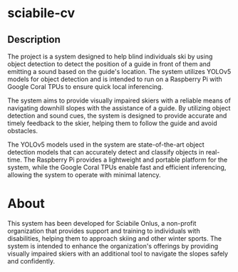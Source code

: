 # sciabile-cv
## Description
The project is a system designed to help blind individuals ski by using object detection to detect the position of a guide in front of them and emitting a sound based on the guide's location. The system utilizes YOLOv5 models for object detection and is intended to run on a Raspberry Pi with Google Coral TPUs to ensure quick local inferencing.

The system aims to provide visually impaired skiers with a reliable means of navigating downhill slopes with the assistance of a guide. By utilizing object detection and sound cues, the system is designed to provide accurate and timely feedback to the skier, helping them to follow the guide and avoid obstacles.

The YOLOv5 models used in the system are state-of-the-art object detection models that can accurately detect and classify objects in real-time. The Raspberry Pi provides a lightweight and portable platform for the system, while the Google Coral TPUs enable fast and efficient inferencing, allowing the system to operate with minimal latency.

# About
This system has been developed for Sciabile Onlus, a non-profit organization that provides support and training to individuals with disabilities, helping them to approach skiing and other winter sports. The system is intended to enhance the organization's offerings by providing visually impaired skiers with an additional tool to navigate the slopes safely and confidently.
